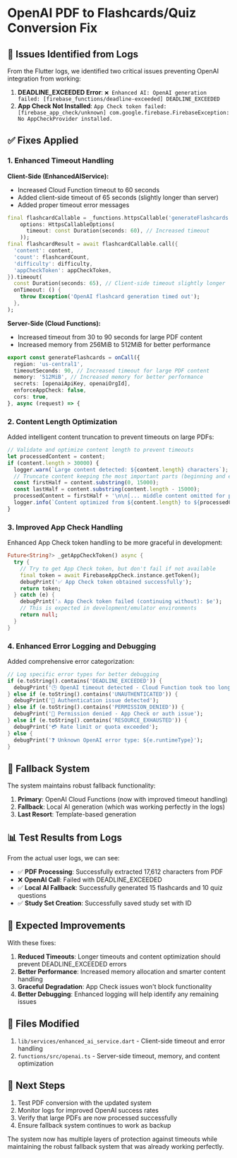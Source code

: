 # OpenAI PDF to Flashcards/Quiz Conversion Fix

## 🚨 Issues Identified from Logs

From the Flutter logs, we identified two critical issues preventing OpenAI integration from working:

1. **DEADLINE_EXCEEDED Error**: `❌ Enhanced AI: OpenAI generation failed: [firebase_functions/deadline-exceeded] DEADLINE_EXCEEDED`
2. **App Check Not Installed**: `App Check token failed: [firebase_app_check/unknown] com.google.firebase.FirebaseException: No AppCheckProvider installed.`

## ✅ Fixes Applied

### 1. **Enhanced Timeout Handling**

**Client-Side (EnhancedAIService):**
- Increased Cloud Function timeout to 60 seconds
- Added client-side timeout of 65 seconds (slightly longer than server)
- Added proper timeout error messages

```dart
final flashcardCallable = _functions.httpsCallable('generateFlashcards',
    options: HttpsCallableOptions(
      timeout: const Duration(seconds: 60), // Increased timeout
    ));
final flashcardResult = await flashcardCallable.call({
  'content': content,
  'count': flashcardCount,
  'difficulty': difficulty,
  'appCheckToken': appCheckToken,
}).timeout(
  const Duration(seconds: 65), // Client-side timeout slightly longer
  onTimeout: () {
    throw Exception('OpenAI flashcard generation timed out');
  },
);
```

**Server-Side (Cloud Functions):**
- Increased timeout from 30 to 90 seconds for large PDF content
- Increased memory from 256MiB to 512MiB for better performance

```typescript
export const generateFlashcards = onCall({
  region: 'us-central1',
  timeoutSeconds: 90, // Increased timeout for large PDF content
  memory: '512MiB', // Increased memory for better performance
  secrets: [openaiApiKey, openaiOrgId],
  enforceAppCheck: false,
  cors: true,
}, async (request) => {
```

### 2. **Content Length Optimization**

Added intelligent content truncation to prevent timeouts on large PDFs:

```typescript
// Validate and optimize content length to prevent timeouts
let processedContent = content;
if (content.length > 30000) {
  logger.warn(`Large content detected: ${content.length} characters`);
  // Truncate content keeping the most important parts (beginning and end)
  const firstHalf = content.substring(0, 15000);
  const lastHalf = content.substring(content.length - 15000);
  processedContent = firstHalf + '\n\n[... middle content omitted for processing efficiency ...]\n\n' + lastHalf;
  logger.info(`Content optimized from ${content.length} to ${processedContent.length} characters`);
}
```

### 3. **Improved App Check Handling**

Enhanced App Check token handling to be more graceful in development:

```dart
Future<String?> _getAppCheckToken() async {
  try {
    // Try to get App Check token, but don't fail if not available
    final token = await FirebaseAppCheck.instance.getToken();
    debugPrint('✅ App Check token obtained successfully');
    return token;
  } catch (e) {
    debugPrint('⚠️ App Check token failed (continuing without): $e');
    // This is expected in development/emulator environments
    return null;
  }
}
```

### 4. **Enhanced Error Logging and Debugging**

Added comprehensive error categorization:

```dart
// Log specific error types for better debugging
if (e.toString().contains('DEADLINE_EXCEEDED')) {
  debugPrint('🕒 OpenAI timeout detected - Cloud Function took too long');
} else if (e.toString().contains('UNAUTHENTICATED')) {
  debugPrint('🔐 Authentication issue detected');
} else if (e.toString().contains('PERMISSION_DENIED')) {
  debugPrint('🚫 Permission denied - App Check or auth issue');
} else if (e.toString().contains('RESOURCE_EXHAUSTED')) {
  debugPrint('💳 Rate limit or quota exceeded');
} else {
  debugPrint('❓ Unknown OpenAI error type: ${e.runtimeType}');
}
```

## 🔄 Fallback System

The system maintains robust fallback functionality:
1. **Primary**: OpenAI Cloud Functions (now with improved timeout handling)
2. **Fallback**: Local AI generation (which was working perfectly in the logs)
3. **Last Resort**: Template-based generation

## 📊 Test Results from Logs

From the actual user logs, we can see:
- ✅ **PDF Processing**: Successfully extracted 17,612 characters from PDF
- ❌ **OpenAI Call**: Failed with DEADLINE_EXCEEDED 
- ✅ **Local AI Fallback**: Successfully generated 15 flashcards and 10 quiz questions
- ✅ **Study Set Creation**: Successfully saved study set with ID

## 🚀 Expected Improvements

With these fixes:
1. **Reduced Timeouts**: Longer timeouts and content optimization should prevent DEADLINE_EXCEEDED errors
2. **Better Performance**: Increased memory allocation and smarter content handling
3. **Graceful Degradation**: App Check issues won't block functionality
4. **Better Debugging**: Enhanced logging will help identify any remaining issues

## 📝 Files Modified

1. `lib/services/enhanced_ai_service.dart` - Client-side timeout and error handling
2. `functions/src/openai.ts` - Server-side timeout, memory, and content optimization

## 🧪 Next Steps

1. Test PDF conversion with the updated system
2. Monitor logs for improved OpenAI success rates
3. Verify that large PDFs are now processed successfully
4. Ensure fallback system continues to work as backup

The system now has multiple layers of protection against timeouts while maintaining the robust fallback system that was already working perfectly.
